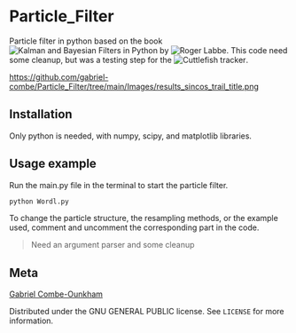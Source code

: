 # Particle_Filter

Particle filter in python based on the book ![Kalman and Bayesian Filters in Python](https://github.com/rlabbe/Kalman-and-Bayesian-Filters-in-Python) by ![Roger Labbe](https://github.com/rlabbe).
This code need some cleanup, but was a testing step for the ![Cuttlefish tracker](https://github.com/gabriel-combe/Cuttlefish_Tracker).

https://github.com/gabriel-combe/Particle_Filter/tree/main/Images/results_sincos_trail_title.png


## Installation

Only python is needed, with numpy, scipy, and matplotlib libraries.

## Usage example

Run the main.py file in the terminal to start the particle filter.
```sh
python Wordl.py
```

To change the particle structure, the resampling methods, or the example used, comment and uncomment the corresponding part in the code.

> Need an argument parser and some cleanup

## Meta

[Gabriel Combe-Ounkham](https://github.com/gabriel-combe)

Distributed under the GNU GENERAL PUBLIC license. See ``LICENSE`` for more information.
